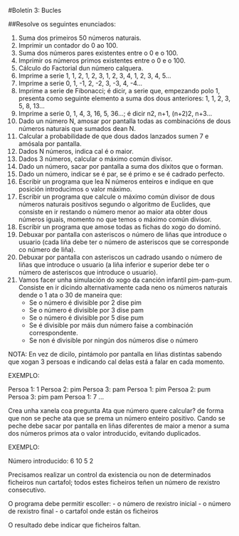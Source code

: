 #Boletín 3: Bucles

##Resolve os seguintes enunciados:

1. Suma dos primeiros 50 números naturais.
2. Imprimir un contador do 0 ao 100.
3. Suma dos números pares existentes entre o 0 e o 100.
4. Imprimir os números primos existentes entre o 0 e o 100.
5. Cálculo do Factorial dun número calquera.
6. Imprime a serie 1, 1, 2, 1, 2, 3, 1, 2, 3, 4, 1, 2, 3, 4, 5...
7. Imprime a serie 0, 1, -1, 2, -2, 3, -3, 4, -4...
8. Imprime a serie de Fibonacci; é dicir, a serie que, empezando polo 1, presenta como seguinte elemento a suma dos dous anteriores: 1, 1, 2, 3, 5, 8, 13...
9. Imprime a serie 0, 1, 4, 3, 16, 5, 36...; é dicir n2, n+1, (n+2)2, n+3...
10. Dado un número N, amosar por pantalla todas as combinacións de dous números naturais que sumados dean N.
11. Calcular a probabilidade de que dous dados lanzados sumen 7 e amósala por pantalla.
12. Dados N números, indica cal é o maior.
13. Dados 3 números, calcular o máximo común divisor.
14. Dado un número, sacar por pantalla a suma dos díxitos que o forman.
15. Dado un número, indicar se é par, se é primo e se é cadrado perfecto.
16. Escribir un programa que lea N números enteiros e indique en que posición introducimos o valor máximo.
17. Escribir un programa que calcule o máximo común divisor de dous números naturais positivos segundo o algoritmo de Euclides, que consiste en ir restando o número menor ao maior ata obter dous números iguais, momento no que temos o máximo común divisor.
18. Escribir un programa que amose todas as fichas do xogo do dominó.
19. Debuxar por pantalla con asteriscos o número de liñas que introduce o usuario (cada liña debe ter o número de asteriscos que se corresponde co número de liña).
20. Debuxar por pantalla con asteriscos un cadrado usando o número de liñas que introduce o usuario (a liña inferior e superior debe ter o número de asteriscos que introduce o usuario).
21. Vamos facer unha simulación do xogo da canción infantil pim-pam-pum. Consiste en ir dicindo alternativamente cada neno os números naturais dende o 1 ata o 30 de maneira que:
       - Se o número é divisible por 2 dise pim
       - Se o número é divisible por 3 dise pam
       - Se o número é divisible por 5 dise pum
       - Se é divisible por máis dun número faise a combinación correspondente.
       - Se non é divisible por ningún dos números dise o número

NOTA: En vez de dicilo, pintámolo por pantalla en liñas distintas sabendo que xogan 3 persoas e indicando cal delas está a falar en cada momento.

EXEMPLO:

Persoa 1: 1
Persoa 2: pim
Persoa 3: pam
Persoa 1: pim
Persoa 2: pum
Persoa 3: pim pam
Persoa 1: 7
    ...

Crea unha xanela coa pregunta Ata que número quere calcular? de forma que non se peche ata que se prema un número enteiro positivo. Cando se peche debe sacar por pantalla en liñas diferentes de maior a menor a suma dos números primos ata o valor introducido, evitando duplicados.

EXEMPLO:

Número introducido: 6
    10
    5
    2

Precisamos realizar un control da existencia ou non de determinados ficheiros nun cartafol; todos estes ficheiros teñen un número de rexistro consecutivo.

O programa debe permitir escoller:
        - o número de rexistro inicial
        - o número de rexistro final
        - o cartafol onde están os ficheiros


O resultado debe indicar que ficheiros faltan.
